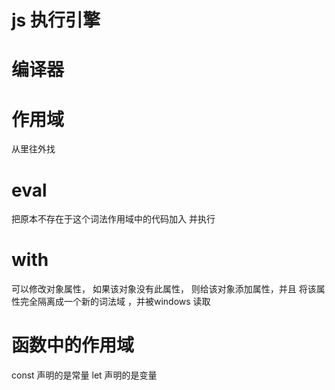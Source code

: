 # js 执行引擎


# 编译器



# 作用域
从里往外找



# eval 
把原本不存在于这个词法作用域中的代码加入  并执行

# with
可以修改对象属性， 如果该对象没有此属性， 则给该对象添加属性，并且
将该属性完全隔离成一个新的词法域  ，并被windows 读取

# 函数中的作用域





const 声明的是常量
let 声明的是变量